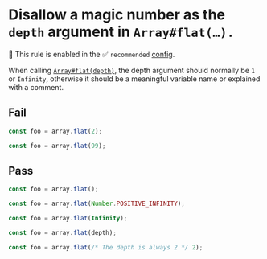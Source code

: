 # Disallow a magic number as the `depth` argument in `Array#flat(…).`

💼 This rule is enabled in the ✅ `recommended` [config](https://github.com/es-tooling/eslint-plugin-unicorn-x#recommended-config).

<!-- end auto-generated rule header -->
<!-- Do not manually modify this header. Run: `npm run fix:eslint-docs` -->

When calling [`Array#flat(depth)`](https://developer.mozilla.org/en-US/docs/Web/JavaScript/Reference/Global_Objects/Array/flat), the depth argument should normally be `1` or `Infinity`, otherwise it should be a meaningful variable name or explained with a comment.

## Fail

```js
const foo = array.flat(2);
```

```js
const foo = array.flat(99);
```

## Pass

```js
const foo = array.flat();
```

```js
const foo = array.flat(Number.POSITIVE_INFINITY);
```

```js
const foo = array.flat(Infinity);
```

```js
const foo = array.flat(depth);
```

```js
const foo = array.flat(/* The depth is always 2 */ 2);
```
